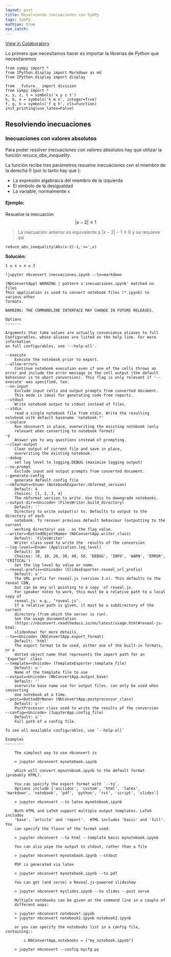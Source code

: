 ```yaml
---
layout: post
title: Resolviendo inecuaciones con SymPy
tags: SymPy
mathjax: true
eye_catch: 
---
```


[View in Colaboratory](https://colab.research.google.com/github/crdguez/learning_sympy/blob/master/inecuaciones.ipynb)


Lo primero que necesitamos hacer es importar la librerias de *Python* que necesitaremos


```
from sympy import *
from IPython.display import Markdown as md
from IPython.display import display

from __future__ import division
from sympy import *
x, y, z, t = symbols('x y z t')
k, m, n = symbols('k m n', integer=True)
f, g, h = symbols('f g h', cls=Function)
init_printing(use_latex=False)
```

## Resolviendo inecuaciones

### Inecuaciones con  valores absolutos
Para poder resolver inecuaciones con valores absolutos hay que utilizar la función *recuce_abs_inequality*.

La función recibe tres parámetros resuelve inecuaciones con el miembro de la derecha 0 (por lo tanto hay que ):


*   La expresión algebraica del miembro de la izquierda
*   El símbolo de la desigualdad
*   La variable, normalmente x





#### Ejemplo:

Resuelve la inecuación $$\lvert x-2 \rvert \leq 1 $$



> La inecuación anterior es equivalente a $\lvert x-2 \rvert -1 \leq 0$  y se resuleve así




```
reduce_abs_inequality(Abs(x-2)-1,'<=',x)
```

**Solución:**


    1 ≤ x ∧ x ≤ 3




```
!jupyter nbconvert inecuaciones.ipynb --to=markdown
```

    [NbConvertApp] WARNING | pattern u'inecuaciones.ipynb' matched no files
    This application is used to convert notebook files (*.ipynb) to various other
    formats.
    
    WARNING: THE COMMANDLINE INTERFACE MAY CHANGE IN FUTURE RELEASES.
    
    Options
    -------
    
    Arguments that take values are actually convenience aliases to full
    Configurables, whose aliases are listed on the help line. For more information
    on full configurables, see '--help-all'.
    
    --execute
        Execute the notebook prior to export.
    --allow-errors
        Continue notebook execution even if one of the cells throws an error and include the error message in the cell output (the default behaviour is to abort conversion). This flag is only relevant if '--execute' was specified, too.
    --no-input
        Exclude input cells and output prompts from converted document. 
        This mode is ideal for generating code-free reports.
    --stdout
        Write notebook output to stdout instead of files.
    --stdin
        read a single notebook file from stdin. Write the resulting notebook with default basename 'notebook.*'
    --inplace
        Run nbconvert in place, overwriting the existing notebook (only 
        relevant when converting to notebook format)
    -y
        Answer yes to any questions instead of prompting.
    --clear-output
        Clear output of current file and save in place, 
        overwriting the existing notebook.
    --debug
        set log level to logging.DEBUG (maximize logging output)
    --no-prompt
        Exclude input and output prompts from converted document.
    --generate-config
        generate default config file
    --nbformat=<Enum> (NotebookExporter.nbformat_version)
        Default: 4
        Choices: [1, 2, 3, 4]
        The nbformat version to write. Use this to downgrade notebooks.
    --output-dir=<Unicode> (FilesWriter.build_directory)
        Default: ''
        Directory to write output(s) to. Defaults to output to the directory of each
        notebook. To recover previous default behaviour (outputting to the current
        working directory) use . as the flag value.
    --writer=<DottedObjectName> (NbConvertApp.writer_class)
        Default: 'FilesWriter'
        Writer class used to write the  results of the conversion
    --log-level=<Enum> (Application.log_level)
        Default: 30
        Choices: (0, 10, 20, 30, 40, 50, 'DEBUG', 'INFO', 'WARN', 'ERROR', 'CRITICAL')
        Set the log level by value or name.
    --reveal-prefix=<Unicode> (SlidesExporter.reveal_url_prefix)
        Default: u''
        The URL prefix for reveal.js (version 3.x). This defaults to the reveal CDN,
        but can be any url pointing to a copy  of reveal.js.
        For speaker notes to work, this must be a relative path to a local  copy of
        reveal.js: e.g., "reveal.js".
        If a relative path is given, it must be a subdirectory of the current
        directory (from which the server is run).
        See the usage documentation
        (https://nbconvert.readthedocs.io/en/latest/usage.html#reveal-js-html-
        slideshow) for more details.
    --to=<Unicode> (NbConvertApp.export_format)
        Default: 'html'
        The export format to be used, either one of the built-in formats, or a
        dotted object name that represents the import path for an `Exporter` class
    --template=<Unicode> (TemplateExporter.template_file)
        Default: u''
        Name of the template file to use
    --output=<Unicode> (NbConvertApp.output_base)
        Default: ''
        overwrite base name use for output files. can only be used when converting
        one notebook at a time.
    --post=<DottedOrNone> (NbConvertApp.postprocessor_class)
        Default: u''
        PostProcessor class used to write the results of the conversion
    --config=<Unicode> (JupyterApp.config_file)
        Default: u''
        Full path of a config file.
    
    To see all available configurables, use `--help-all`
    
    Examples
    --------
    
        The simplest way to use nbconvert is
        
        > jupyter nbconvert mynotebook.ipynb
        
        which will convert mynotebook.ipynb to the default format (probably HTML).
        
        You can specify the export format with `--to`.
        Options include ['asciidoc', 'custom', 'html', 'latex', 'markdown', 'notebook', 'pdf', 'python', 'rst', 'script', 'slides']
        
        > jupyter nbconvert --to latex mynotebook.ipynb
        
        Both HTML and LaTeX support multiple output templates. LaTeX includes
        'base', 'article' and 'report'.  HTML includes 'basic' and 'full'. You
        can specify the flavor of the format used.
        
        > jupyter nbconvert --to html --template basic mynotebook.ipynb
        
        You can also pipe the output to stdout, rather than a file
        
        > jupyter nbconvert mynotebook.ipynb --stdout
        
        PDF is generated via latex
        
        > jupyter nbconvert mynotebook.ipynb --to pdf
        
        You can get (and serve) a Reveal.js-powered slideshow
        
        > jupyter nbconvert myslides.ipynb --to slides --post serve
        
        Multiple notebooks can be given at the command line in a couple of 
        different ways:
        
        > jupyter nbconvert notebook*.ipynb
        > jupyter nbconvert notebook1.ipynb notebook2.ipynb
        
        or you can specify the notebooks list in a config file, containing::
        
            c.NbConvertApp.notebooks = ["my_notebook.ipynb"]
        
        > jupyter nbconvert --config mycfg.py


